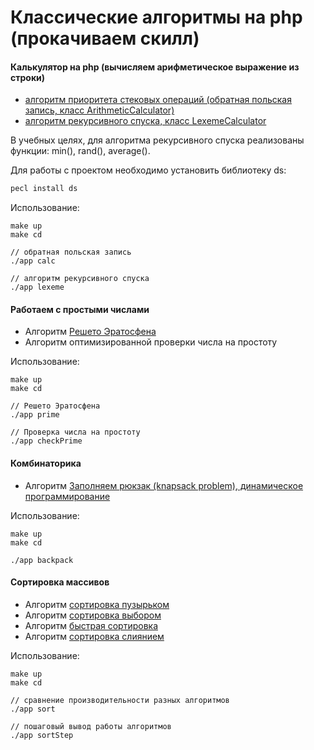 # Классические алгоритмы на php (прокачиваем скилл)

#### Калькулятор на php (вычисляем арифметическое выражение из строки)

* [алгоритм приоритета стековых операций (обратная польская запись, класс ArithmeticCalculator)](https://ru.wikipedia.org/wiki/%D0%9E%D0%B1%D1%80%D0%B0%D1%82%D0%BD%D0%B0%D1%8F_%D0%BF%D0%BE%D0%BB%D1%8C%D1%81%D0%BA%D0%B0%D1%8F_%D0%B7%D0%B0%D0%BF%D0%B8%D1%81%D1%8C)
* [алгоритм рекурсивного спуска, класс LexemeCalculator](https://ru.wikipedia.org/wiki/%D0%9C%D0%B5%D1%82%D0%BE%D0%B4_%D1%80%D0%B5%D0%BA%D1%83%D1%80%D1%81%D0%B8%D0%B2%D0%BD%D0%BE%D0%B3%D0%BE_%D1%81%D0%BF%D1%83%D1%81%D0%BA%D0%B0)

В учебных целях, для алгоритма рекурсивного спуска реализованы функции: min(), rand(), average().

Для работы с проектом необходимо установить библиотеку ds:
```php
pecl install ds
```

Использование:
```
make up
make cd

// обратная польская запись
./app calc

// алгоритм рекурсивного спуска
./app lexeme
```

#### Работаем с простыми числами

* Алгоритм [Решето Эратосфена](https://ru.wikipedia.org/wiki/%D0%A0%D0%B5%D1%88%D0%B5%D1%82%D0%BE_%D0%AD%D1%80%D0%B0%D1%82%D0%BE%D1%81%D1%84%D0%B5%D0%BD%D0%B0)
* Алгоритм оптимизированной проверки числа на простоту

Использование:
```
make up
make cd

// Решето Эратосфена
./app prime

// Проверка числа на простоту
./app checkPrime
```

#### Комбинаторика

* Алгоритм [Заполняем рюкзак (knapsack problem), динамическое программирование](https://neerc.ifmo.ru/wiki/index.php?title=%D0%97%D0%B0%D0%B4%D0%B0%D1%87%D0%B0_%D0%BE_%D1%80%D1%8E%D0%BA%D0%B7%D0%B0%D0%BA%D0%B5)

Использование:
```
make up
make cd

./app backpack
```

#### Сортировка массивов

* Алгоритм [сортировка пузырьком](https://ru.wikipedia.org/wiki/%D0%A1%D0%BE%D1%80%D1%82%D0%B8%D1%80%D0%BE%D0%B2%D0%BA%D0%B0_%D0%BF%D1%83%D0%B7%D1%8B%D1%80%D1%8C%D0%BA%D0%BE%D0%BC)
* Алгоритм [сортировка выбором](https://ru.wikipedia.org/wiki/%D0%A1%D0%BE%D1%80%D1%82%D0%B8%D1%80%D0%BE%D0%B2%D0%BA%D0%B0_%D0%B2%D1%8B%D0%B1%D0%BE%D1%80%D0%BE%D0%BC)
* Алгоритм [быстрая сортировка](https://ru.wikipedia.org/wiki/%D0%91%D1%8B%D1%81%D1%82%D1%80%D0%B0%D1%8F_%D1%81%D0%BE%D1%80%D1%82%D0%B8%D1%80%D0%BE%D0%B2%D0%BA%D0%B0)
* Алгоритм [сортировка слиянием](https://ru.wikipedia.org/wiki/%D0%A1%D0%BE%D1%80%D1%82%D0%B8%D1%80%D0%BE%D0%B2%D0%BA%D0%B0_%D1%81%D0%BB%D0%B8%D1%8F%D0%BD%D0%B8%D0%B5%D0%BC)

Использование:
```
make up
make cd

// сравнение производительности разных алгоритмов
./app sort

// пошаговый вывод работы алгоритмов
./app sortStep
```
